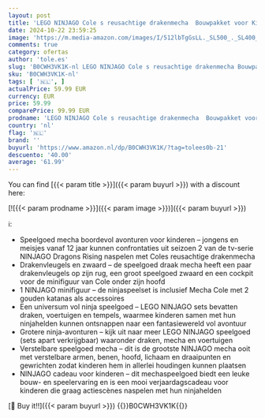 ```yaml
---
layout: post
title: 'LEGO NINJAGO Cole s reusachtige drakenmecha  Bouwpakket voor Kinderen  Speelgoed draak Actiefiguur  Rollenspel Cadeau voor Jongens en Meisjes  Tieners vanaf 12 jaar 71821'
date: 2024-10-22 23:59:25
image: 'https://m.media-amazon.com/images/I/512lbTgGsLL._SL500_._SL400_.jpg'
comments: true
category: ofertas
author: 'tole.es'
slug: 'B0CWH3VK1K-nl LEGO NINJAGO Cole s reusachtige drakenmecha Bouwpakket...'
sku: 'B0CWH3VK1K-nl'
tags: [ '🇳🇱', ]
actualPrice: 59.99 EUR
currency: EUR
price: 59.99
comparePrice: 99.99 EUR
prodname: 'LEGO NINJAGO Cole s reusachtige drakenmecha  Bouwpakket voor Kinderen  Speelgoed draak Actiefiguur  Rollenspel Cadeau voor Jongens en Meisjes  Tieners vanaf 12 jaar 71821'
country: 'nl'
flag: '🇳🇱'
brand: ''
buyurl: 'https://www.amazon.nl/dp/B0CWH3VK1K/?tag=tolees0b-21'
descuento: '40.00'
average: '61.99'
---
```


You can find [{{< param title >}}]({{< param buyurl >}}) with a discount here:

[![{{< param prodname >}}]({{< param image >}})]({{< param buyurl >}})

ℹ️:

- Speelgoed mecha boordevol avonturen voor kinderen – jongens en meisjes vanaf 12 jaar kunnen confrontaties uit seizoen 2 van de tv-serie NINJAGO Dragons Rising naspelen met Coles reusachtige drakenmecha
- Drakenvleugels en zwaard – de speelgoed draak mecha heeft een paar drakenvleugels op zijn rug, een groot speelgoed zwaard en een cockpit voor de minifiguur van Cole onder zijn hoofd
- 1 NINJAGO minifiguur – de ninjaspeelset is inclusief Mecha Cole met 2 gouden katanas als accessoires
- Een universum vol ninja speelgoed – LEGO NINJAGO sets bevatten draken, voertuigen en tempels, waarmee kinderen samen met hun ninjahelden kunnen ontsnappen naar een fantasiewereld vol avontuur
- Grotere ninja-avonturen – kijk uit naar meer LEGO NINJAGO speelgoed (sets apart verkrijgbaar) waaronder draken, mecha en voertuigen
- Verstelbare speelgoed mecha – dit is de grootste NINJAGO mecha ooit met verstelbare armen, benen, hoofd, lichaam en draaipunten en gewrichten zodat kinderen hem in allerlei houdingen kunnen plaatsen
- NINJAGO cadeau voor kinderen – dit mechaspeelgoed biedt een leuke bouw- en speelervaring en is een mooi verjaardagscadeau voor kinderen die graag actiescènes naspelen met hun ninjahelden

[🛒 Buy it!!]({{< param buyurl >}})
{{<world>}}B0CWH3VK1K{{</world>}}
